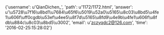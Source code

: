 {'username': u'QianDichen_', 'path': u'1172/1172.html', 'answer': u'\u5728\u7f16\u8bd1\u7684\u65f6\u5019\u52a0\u5165\u8c03\u8bd5\u4fe1\u606f\uff0cgdb\u53ef\u4ee5\u8f7d\u5165\u8fd9\u4e9b\u4fe1\u606f\u8fdb\u884c\u8c03\u8bd5\u3002', 'email': u'zczyqdc2@126.com', 'time': '2016-02-25:15:28:02'}